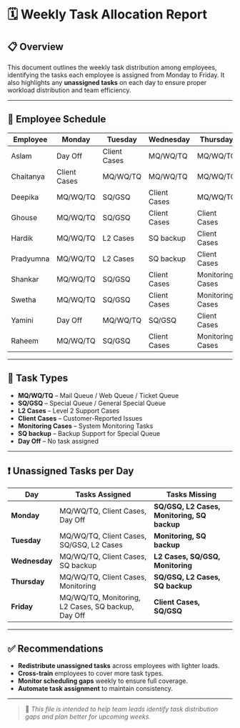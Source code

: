 # 🗓️ Weekly Task Allocation Report

## 📋 Overview

This document outlines the weekly task distribution among employees, identifying the tasks each employee is assigned from Monday to Friday. It also highlights any **unassigned tasks** on each day to ensure proper workload distribution and team efficiency.

---

## 👥 Employee Schedule

| Employee   | Monday     | Tuesday     | Wednesday   | Thursday     | Friday                         |
|------------|------------|-------------|-------------|--------------|--------------------------------|
| Aslam      | Day Off    | Client Cases| MQ/WQ/TQ    | MQ/WQ/TQ     | MQ/WQ/TQ                       |
| Chaitanya  | Client Cases| MQ/WQ/TQ   | MQ/WQ/TQ    | MQ/WQ/TQ     | Day Off                        |
| Deepika    | MQ/WQ/TQ   | SQ/GSQ      | Client Cases| MQ/WQ/TQ     | Day Off                        |
| Ghouse     | MQ/WQ/TQ   | SQ/GSQ      | Client Cases| Client Cases | MQ/WQ/TQ                       |
| Hardik     | MQ/WQ/TQ   | L2 Cases    | SQ backup   | Client Cases | Monitoring Cases              |
| Pradyumna  | MQ/WQ/TQ   | L2 Cases    | SQ backup   | Client Cases | Monitoring Cases              |
| Shankar    | MQ/WQ/TQ   | SQ/GSQ      | Client Cases| Monitoring Cases | Client Cases             |
| Swetha     | MQ/WQ/TQ   | SQ/GSQ      | Client Cases| Monitoring Cases | L2 Cases \| SQ backup     |
| Yamini     | Day Off    | MQ/WQ/TQ    | SQ/GSQ      | Client Cases | Monitoring Cases              |
| Raheem     | MQ/WQ/TQ   | SQ/GSQ      | Client Cases| Monitoring Cases | L2 Cases \| SQ backup     |

---

## 📌 Task Types

- **MQ/WQ/TQ** – Mail Queue / Web Queue / Ticket Queue  
- **SQ/GSQ** – Special Queue / General Special Queue  
- **L2 Cases** – Level 2 Support Cases  
- **Client Cases** – Customer-Reported Issues  
- **Monitoring Cases** – System Monitoring Tasks  
- **SQ backup** – Backup Support for Special Queue  
- **Day Off** – No task assigned

---

## ❗ Unassigned Tasks per Day

| Day       | Tasks Assigned                                   | **Tasks Missing**                        |
|-----------|--------------------------------------------------|------------------------------------------|
| **Monday**    | MQ/WQ/TQ, Client Cases, Day Off                  | **SQ/GSQ, L2 Cases, Monitoring, SQ backup** |
| **Tuesday**   | MQ/WQ/TQ, Client Cases, SQ/GSQ, L2 Cases         | **Monitoring, SQ backup**                 |
| **Wednesday** | MQ/WQ/TQ, Client Cases, SQ backup                | **L2 Cases, SQ/GSQ, Monitoring**          |
| **Thursday**  | MQ/WQ/TQ, Client Cases, Monitoring               | **SQ/GSQ, L2 Cases, SQ backup**           |
| **Friday**    | MQ/WQ/TQ, Monitoring, L2 Cases, SQ backup, Day Off | **Client Cases, SQ/GSQ**                  |

---

## ✅ Recommendations

- **Redistribute unassigned tasks** across employees with lighter loads.
- **Cross-train** employees to cover more task types.
- **Monitor scheduling gaps** weekly to ensure full coverage.
- **Automate task assignment** to maintain consistency.

---

> 🔄 *This file is intended to help team leads identify task distribution gaps and plan better for upcoming weeks.*
